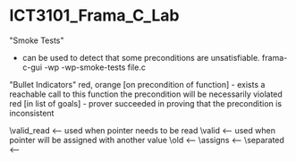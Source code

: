 # ICT3101_Frama_C_Lab

"Smoke Tests" 
- can be used to detect that some preconditions are unsatisfiable.
frama-c-gui -wp -wp-smoke-tests file.c

"Bullet Indicators"
red, orange [on precondition of function] - exists a reachable call to this function the precondition will be necessarily violated
red [in list of goals] - prover succeeded in proving that the precondition is inconsistent


\valid_read  <-- used when pointer needs to be read
\valid       <-- used when pointer will be assigned with another value
\old          <-- 
\assigns      <-- 
\separated    <-- 
